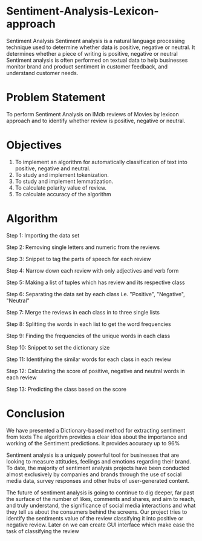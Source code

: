 # Sentiment-Analysis-Lexicon-approach

Sentiment Analysis
	Sentiment analysis is a natural language processing technique used to determine whether data is positive, negative or neutral. 
	It determines whether a piece of writing is positive, negative or neutral
  Sentiment analysis is often performed on textual data to help businesses monitor brand and product sentiment in customer feedback, and understand customer needs.
  
  # Problem Statement
  To perform Sentiment Analysis on IMdb reviews of Movies by lexicon approach and to identify whether review is positive, negative or neutral.
  
  # Objectives
1.  To implement an algorithm for automatically classification of text into positive,      negative and neutral.
2. To study and implement tokenization.
3. To study and implement lemmatization.
4. To calculate polarity value of review.
5. To calculate accuracy of the algorithm

  # Algorithm

Step 1: Importing the data set 

Step 2: Removing single letters and numeric from the reviews 

Step 3: Snippet to tag the parts of speech for each review 

Step 4: Narrow down each review with only adjectives and verb form

Step 5: Making a list of tuples which has review and its respective class

Step 6: Separating the data set by each class i.e. "Positive", "Negative", "Neutral"

Step 7: Merge the reviews in each class in to three single lists 

Step 8: Splitting the words in each list to get the word frequencies 

Step 9: Finding the frequencies of the unique words in each class

Step 10: Snippet to set the dictionary size

Step 11:  Identifying the similar words for each class in each review

Step 12: Calculating the score of positive, negative and neutral words in each review 

Step 13: Predicting the class based on the score

# Conclusion
 We have presented a Dictionary-based method for extracting sentiment from texts The algorithm provides a clear idea about the importance and working of the Sentiment predictions. 
 It provides accuracy up to 96%

 Sentiment analysis is a uniquely powerful tool for businesses that are looking to measure attitudes, 
 feelings and emotions regarding their brand. To date, the majority of sentiment analysis projects have 
been conducted almost exclusively by companies and brands through the use of social media data, 
survey responses and other hubs of user-generated content.

The future of sentiment analysis is going to continue to dig deeper, far past the surface of the number 
of likes, comments and shares, and aim to reach, and truly understand, the significance of social media 
interactions and what they tell us about the consumers behind the screens.
Our project tries to identify the sentiments value of the review classifying it into positive or negative 
review. Later on we can create GUI interface which make ease the task of classifying the review
